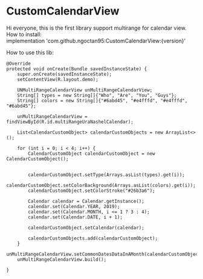 # CustomCalendarView
Hi everyone, this is the first library support multirange for calendar view.
How to install: </br>
   <bold> implementation 'com.github.ngoctan95:CustomCalendarView:{version}'</bold>
    
How to use this lib:
    
    @Override
    protected void onCreate(Bundle savedInstanceState) {
        super.onCreate(savedInstanceState);
        setContentView(R.layout.demo);

        UNMultiRangeCalendarView unMultiRangeCalendarView;
        String[] types = new String[]{"Who", "Are", "You", "Guys"};
        String[] colors = new String[]{"#6abd45", "#e4fffd", "#e4fffd", "#6abd45"};

        unMultiRangeCalendarView = findViewById(R.id.multiRangeUraNashelCalendar);

        List<CalendarCustomObject> calendarCustomObjects = new ArrayList<>();

        for (int i = 0; i < 4; i++) {
            CalendarCustomObject calendarCustomObject = new CalendarCustomObject();


            calendarCustomObject.setType(Arrays.asList(types).get(i));
            calendarCustomObject.setColorBackground(Arrays.asList(colors).get(i));
            calendarCustomObject.setColorStroke("#26b3a6");

            Calendar calendar = Calendar.getInstance();
            calendar.set(Calendar.YEAR, 2019);
            calendar.set(Calendar.MONTH, i <= 1 ? 3 : 4);
            calendar.set(Calendar.DATE, i + 1);

            calendarCustomObject.setCalendar(calendar);

            calendarCustomObjects.add(calendarCustomObject);
        }
        unMultiRangeCalendarView.setCommonDatesDataInAMonth(calendarCustomObjects);
        unMultiRangeCalendarView.build();

    }

